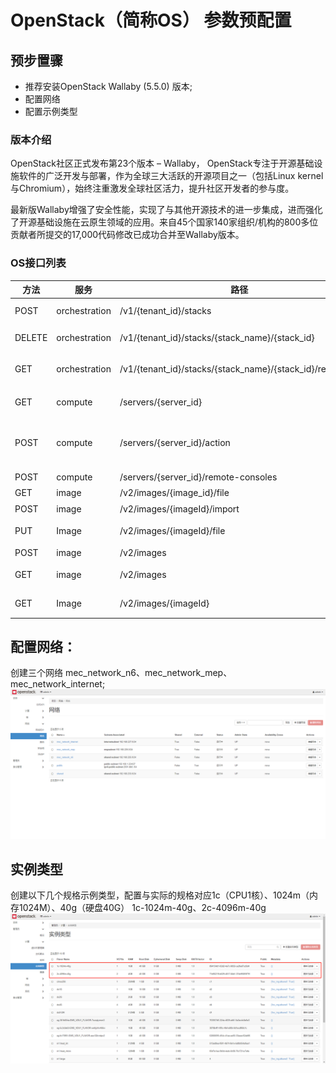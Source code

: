 # OpenStack（简称OS） 参数预配置
## 预步置骤
- 推荐安装OpenStack Wallaby (5.5.0) 版本;
- 配置网络
- 配置示例类型

### 版本介绍
OpenStack社区正式发布第23个版本 – Wallaby， OpenStack专注于开源基础设施软件的广泛开发与部署，作为全球三大活跃的开源项目之一（包括Linux kernel与Chromium），始终注重激发全球社区活力，提升社区开发者的参与度。

最新版Wallaby增强了安全性能，实现了与其他开源技术的进一步集成，进而强化了开源基础设施在云原生领域的应用。来自45个国家140家组织/机构的800多位贡献者所提交的17,000代码修改已成功合并至Wallaby版本。

### OS接口列表
| 方法 | 服务 | 路径 | 说明 |
| --- | --- | --- | --- |
| POST | orchestration | /v1/{tenant_id}/stacks | 创建stack |
| DELETE| orchestration | /v1/{tenant_id}/stacks/{stack_name}/{stack_id} | 销毁stack |
| GET | orchestration | /v1/{tenant_id}/stacks/{stack_name}/{stack_id}/resources | stack resource列表 |
| GET | compute | /servers/{server_id} | 获取虚拟机信息 |
| POST | compute | /servers/{server_id}/action | 操作虚拟机, 用于停止，创建快照 |
| POST | compute | /servers/{server_id}/remote-consoles | 控制台 |
| GET | image | /v2/images/{image_id}/file | 下载镜像 |
|POST|image|/v2/images/{imageId}/import|导入镜像|
|PUT|Image| /v2/images/{imageId}/file|上传镜像文件|
|POST|image|/v2/images|创建镜像|
|GET|image|/v2/images|展示镜像列表|
|GET|Image|/v2/images/{imageId}|获取镜像信息|


## 配置网络：

创建三个网络
mec_network_n6、mec_network_mep、mec_network_internet;
![](/uploads/images/2021/v1.2/Developer/OSPreconfigred_Network.png "网络配置.png")

## 实例类型
创建以下几个规格示例类型，配置与实际的规格对应1c（CPU1核）、1024m（内存1024M）、40g（硬盘40G）
1c-1024m-40g、2c-4096m-40g
![](/uploads/images/2021/v1.2/Developer/OSPreconfigred_Flavor.png "实例类型.png")
